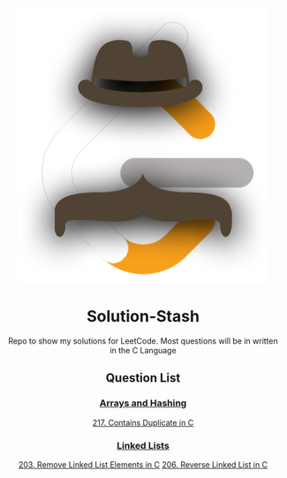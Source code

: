 <div align="center">

![Logo](https://raw.githubusercontent.com/Flapjacck/Solution-Stash/refs/heads/main/images/solutionlogo.png)

# Solution-Stash

Repo to show my solutions for LeetCode.
Most questions will be in written in the C Language

## Question List

### [Arrays and Hashing](https://github.com/Flapjacck/Solution-Stash/tree/main/Arrays%20and%20Hashing)

[217. Contains Duplicate in C](https://github.com/Flapjacck/Solution-Stash/blob/main/Arrays%20and%20Hashing/217.%20Contains%20Duplicate%20C.md)

### [Linked Lists](https://github.com/Flapjacck/Solution-Stash/tree/main/Linked%20Lists)

[203. Remove Linked List Elements in C](https://github.com/Flapjacck/Solution-Stash/blob/main/Linked%20Lists/203.%20Remove%20Linked%20List%20Elements%20C.md)
[206. Reverse Linked List in C](https://github.com/Flapjacck/Solution-Stash/blob/main/Linked%20Lists/206.%20Reverse%20Linked%20List%20C.md)